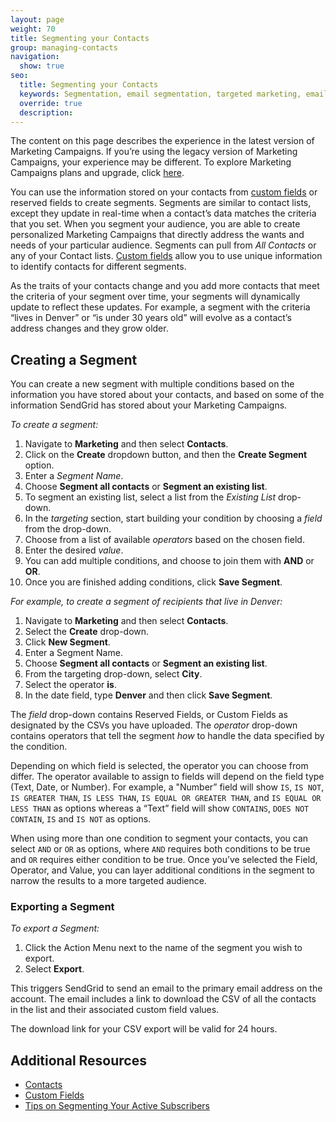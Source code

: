 ```yaml
---
layout: page
weight: 70
title: Segmenting your Contacts
group: managing-contacts
navigation:
  show: true
seo:
  title: Segmenting your Contacts
  keywords: Segmentation, email segmentation, targeted marketing, email, marketing campaigns
  override: true
  description:
---
```


<call-out>

The content on this page describes the experience in the latest version of Marketing Campaigns. If you’re using the legacy version of Marketing Campaigns, your experience may be different. To explore Marketing Campaigns plans and upgrade, click [here](https://sendgrid.com/pricing).

</call-out>


You can use the information stored on your contacts from [custom fields]({{root_url}}/ui/managing-contacts/custom-fields/) or reserved fields to create segments. Segments are similar to contact lists, except they update in real-time when a contact’s data matches the criteria that you set. When you segment your audience, you are able to create personalized Marketing Campaigns that directly address the wants and needs of your particular audience. Segments can pull from *All Contacts* or any of your Contact lists. [Custom fields]({{root_url}}/ui/managing-contacts/custom-fields/) allow you to use unique information to identify contacts for different segments.

As the traits of your contacts change and you add more contacts that meet the criteria of your segment over time, your segments will dynamically update to reflect these updates. For example, a segment with the criteria “lives in Denver” or “is under 30 years old” will evolve as a contact’s address changes and they grow older. 

## Creating a Segment

You can create a new segment with multiple conditions based on the information you have stored about your contacts, and based on some of the information SendGrid has stored about your Marketing Campaigns.

*To create a segment:*

1. Navigate to **Marketing** and then select **Contacts**.
2. Click on the **Create** dropdown button, and then the **Create Segment** option.
3. Enter a *Segment Name*.
4. Choose **Segment all contacts** or **Segment an existing list**.
5. To segment an existing list, select a list from the *Existing List* drop-down.
6. In the *targeting* section, start building your condition by choosing a *field* from the drop-down.
7. Choose from a list of available *operators* based on the chosen field.
8. Enter the desired *value*.
9. You can add multiple conditions, and choose to join them with **AND** or **OR**.
10. Once you are finished adding conditions, click **Save Segment**.

*For example, to create a segment of recipients that live in Denver:*
 
1. Navigate to **Marketing** and then select **Contacts**.
1. Select the **Create** drop-down.
1. Click **New Segment**.
1. Enter a Segment Name.
1. Choose **Segment all contacts** or **Segment an existing list**.
1. From the targeting drop-down, select **City**. 
1. Select the operator **is**. 
1. In the date field, type **Denver** and then click **Save Segment**.  

<call-out>

The *field* drop-down contains Reserved Fields, or Custom Fields as designated by the CSVs you have uploaded. The *operator* drop-down contains operators that tell the segment *how* to handle the data specified by the condition.

</call-out>

Depending on which field is selected, the operator you can choose from differ. The operator available to assign to fields will depend on the field type (Text, Date, or Number). For example, a "Number” field will show `IS`, `IS NOT`, `IS GREATER THAN`, `IS LESS THAN`, `IS EQUAL OR GREATER THAN`, and `IS EQUAL OR LESS THAN` as options whereas a “Text” field will show `CONTAINS`, `DOES NOT CONTAIN`, `IS` and `IS NOT` as options.

When using more than one condition to segment your contacts, you can select `AND` or `OR` as options, where `AND` requires both conditions to be true and `OR` requires either condition to be true. Once you’ve selected the Field, Operator, and Value, you can layer additional conditions in the segment to narrow the results to a more targeted audience.

 ### Exporting a Segment

*To export a Segment:*

1. Click the Action Menu next to the name of the segment you wish to export.
1. Select **Export**.

This triggers SendGrid to send an email to the primary email address on the account. The email includes a link to download the CSV of all the contacts in the list and their associated custom field values.

<call-out>

The download link for your CSV export will be valid for 24 hours.

</call-out>


 ## Additional Resources

- [Contacts]({{root_url}}/ui/managing-contacts/adding-contacts/)
- [Custom Fields]({{root_url}}/ui/managing-contacts/custom-fields/)
- [Tips on Segmenting Your Active Subscribers](https://sendgrid.com/blog/tips-on-segmenting-your-active-subscribers/)



